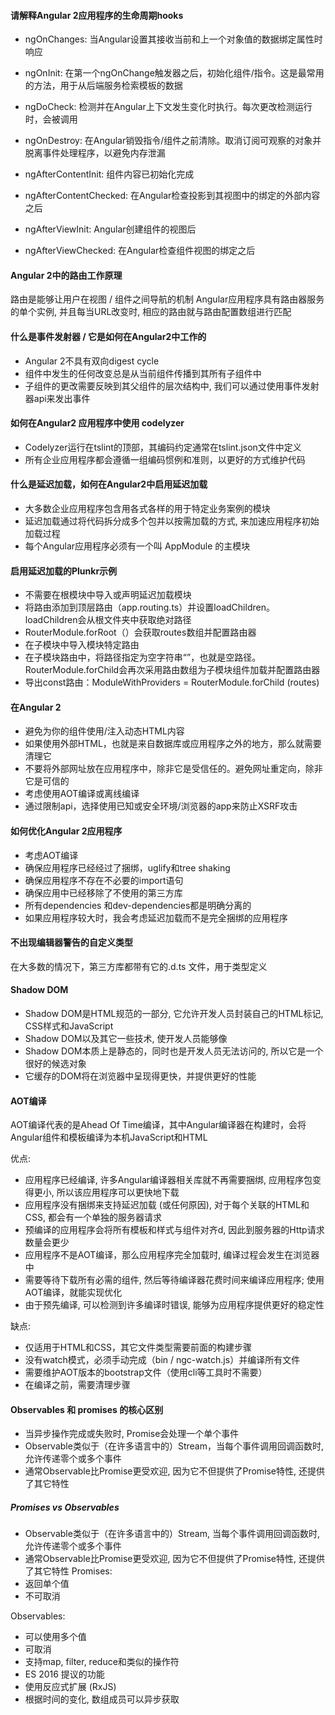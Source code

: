 #### 请解释Angular 2应用程序的生命周期hooks
- ngOnChanges: 当Angular设置其接收当前和上一个对象值的数据绑定属性时响应
- ngOnInit: 在第一个ngOnChange触发器之后，初始化组件/指令。这是最常用的方法，用于从后端服务检索模板的数据
- ngDoCheck: 检测并在Angular上下文发生变化时执行。每次更改检测运行时，会被调用
- ngOnDestroy: 在Angular销毁指令/组件之前清除。取消订阅可观察的对象并脱离事件处理程序，以避免内存泄漏

- ngAfterContentInit: 组件内容已初始化完成
- ngAfterContentChecked: 在Angular检查投影到其视图中的绑定的外部内容之后
- ngAfterViewInit: Angular创建组件的视图后
- ngAfterViewChecked: 在Angular检查组件视图的绑定之后

#### Angular 2中的路由工作原理
路由是能够让用户在视图 / 组件之间导航的机制
Angular应用程序具有路由器服务的单个实例, 并且每当URL改变时, 相应的路由就与路由配置数组进行匹配

#### 什么是事件发射器 / 它是如何在Angular2中工作的
- Angular 2不具有双向digest cycle
- 组件中发生的任何改变总是从当前组件传播到其所有子组件中
- 子组件的更改需要反映到其父组件的层次结构中, 我们可以通过使用事件发射器api来发出事件

#### 如何在Angular2 应用程序中使用 codelyzer
- Codelyzer运行在tslint的顶部，其编码约定通常在tslint.json文件中定义
- 所有企业应用程序都会遵循一组编码惯例和准则，以更好的方式维护代码

#### 什么是延迟加载，如何在Angular2中启用延迟加载
- 大多数企业应用程序包含用各式各样的用于特定业务案例的模块
- 延迟加载通过将代码拆分成多个包并以按需加载的方式, 来加速应用程序初始加载过程
- 每个Angular应用程序必须有一个叫 AppModule 的主模块

#### 启用延迟加载的Plunkr示例
- 不需要在根模块中导入或声明延迟加载模块
- 将路由添加到顶层路由（app.routing.ts）并设置loadChildren。loadChildren会从根文件夹中获取绝对路径
- RouterModule.forRoot（）会获取routes数组并配置路由器
- 在子模块中导入模块特定路由
- 在子模块路由中，将路径指定为空字符串“”，也就是空路径。RouterModule.forChild会再次采用路由数组为子模块组件加载并配置路由器
- 导出const路由：ModuleWithProviders = RouterModule.forChild (routes)

#### 在Angular 2
- 避免为你的组件使用/注入动态HTML内容
- 如果使用外部HTML，也就是来自数据库或应用程序之外的地方，那么就需要清理它
- 不要将外部网址放在应用程序中，除非它是受信任的。避免网址重定向，除非它是可信的
- 考虑使用AOT编译或离线编译
- 通过限制api，选择使用已知或安全环境/浏览器的app来防止XSRF攻击

#### 如何优化Angular 2应用程序
- 考虑AOT编译
- 确保应用程序已经经过了捆绑，uglify和tree shaking
- 确保应用程序不存在不必要的import语句
- 确保应用中已经移除了不使用的第三方库
- 所有dependencies 和dev-dependencies都是明确分离的
- 如果应用程序较大时，我会考虑延迟加载而不是完全捆绑的应用程序

#### 不出现编辑器警告的自定义类型
在大多数的情况下，第三方库都带有它的.d.ts 文件，用于类型定义

#### Shadow DOM
- Shadow DOM是HTML规范的一部分, 它允许开发人员封装自己的HTML标记, CSS样式和JavaScript
- Shadow DOM以及其它一些技术, 使开发人员能够像<audio>标签一样构建自己的一级标签, Web组件和API
- Shadow DOM本质上是静态的，同时也是开发人员无法访问的, 所以它是一个很好的候选对象
- 它缓存的DOM将在浏览器中呈现得更快，并提供更好的性能

#### AOT编译
AOT编译代表的是Ahead Of Time编译，其中Angular编译器在构建时，会将Angular组件和模板编译为本机JavaScript和HTML

优点:
- 应用程序已经编译, 许多Angular编译器相关库就不再需要捆绑, 应用程序包变得更小, 所以该应用程序可以更快地下载
- 应用程序没有捆绑来支持延迟加载 (或任何原因), 对于每个关联的HTML和CSS, 都会有一个单独的服务器请求
- 预编译的应用程序会将所有模板和样式与组件对齐d, 因此到服务器的Http请求数量会更少
- 应用程序不是AOT编译，那么应用程序完全加载时, 编译过程会发生在浏览器中
- 需要等待下载所有必需的组件, 然后等待编译器花费时间来编译应用程序; 使用AOT编译，就能实现优化
- 由于预先编译, 可以检测到许多编译时错误, 能够为应用程序提供更好的稳定性

缺点:
- 仅适用于HTML和CSS，其它文件类型需要前面的构建步骤
- 没有watch模式，必须手动完成（bin / ngc-watch.js）并编译所有文件
- 需要维护AOT版本的bootstrap文件（使用cli等工具时不需要）
- 在编译之前，需要清理步骤

#### Observables 和 promises 的核心区别
- 当异步操作完成或失败时, Promise会处理一个单个事件
- Observable类似于（在许多语言中的）Stream，当每个事件调用回调函数时, 允许传递零个或多个事件
- 通常Observable比Promise更受欢迎, 因为它不但提供了Promise特性, 还提供了其它特性

##### Promises vs Observables
- Observable类似于（在许多语言中的）Stream, 当每个事件调用回调函数时, 允许传递零个或多个事件
- 通常Observable比Promise更受欢迎, 因为它不但提供了Promise特性, 还提供了其它特性
Promises:
- 返回单个值
- 不可取消

Observables:
- 可以使用多个值
- 可取消
- 支持map, filter, reduce和类似的操作符
- ES 2016 提议的功能
- 使用反应式扩展 (RxJS)
- 根据时间的变化, 数组成员可以异步获取

